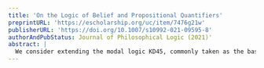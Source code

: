 ```yaml
---
title: 'On the Logic of Belief and Propositional Quantifiers'
preprintURL: 'https://escholarship.org/uc/item/7476g21w'
publisherURL: 'https://doi.org/10.1007/s10992-021-09595-8'
authorAndPubStatus: Journal of Philosophical Logic (2021)'
abstract: | 
  We consider extending the modal logic KD45, commonly taken as the baseline system for belief, with propositional quantifiers that can be used to formalize natural language sentences such as “everything I believe is true” or “there is some-thing that I neither believe nor disbelieve.” Our main results are axiomatizations of the logics with propositional quantifiers of natural classes of complete Boolean algebras with an operator (BAOs) validating KD45. Among them is the class of complete, atomic, and completely multiplicative BAOs validating KD45. Hence, by duality, we also cover the usual method of adding propositional quantifiers to normal modal logics by considering their classes of Kripke frames. In addition, we obtain decidability for all the concrete logics we discuss.
---
```

